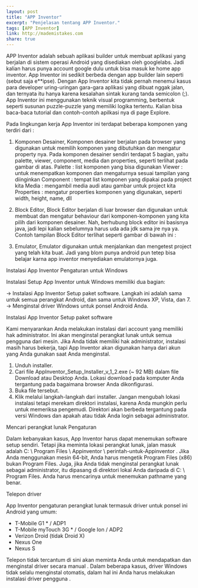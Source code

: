 ```yaml
---
layout: post
title: "APP Inventor"
excerpt: "Penjelasan tentang APP Inventor."
tags: [APP Inventor]
link: http://mademistakes.com  
share: true
---
```


APP Inventor adalah sebuah aplikasi builder untuk membuat aplikasi yang berjalan di sistem operasi Android yang disediakan oleh googlelabs. Jadi kalian harus punya account google dulu untuk bisa masuk ke home app inventor. App Inventor ini sedikit berbeda dengan app builder lain seperti (sebut saja e**ipse). Dengan App Inventor kita tidak pernah menemui kasus para developer uring-uringan gara-gara aplikasi yang dibuat nggak jalan, dan ternyata itu hanya karena kesalahan sintak kurang tanda semicolon (;). App Inventor ini menggunakan teknik visual programming, berbentuk seperti susunan puzzle-puzzle yang memiliki logika tertentu. Kalian bisa baca-baca tutorial dan contoh-contoh apilkasi nya di page Explore.

Pada lingkungan kerja App Inventor ini terdapat beberapa komponen yang terdiri dari :

1.  Komponen Desainer, Komponen desainer berjalan pada browser yang digunakan untuk memilih komponen yang dibutuhkan dan mengatur property nya. Pada komponen desainer sendiri terdapat 5 bagian, yaitu palette, viewer, component, media dan properties, seperti terlihat pada gambar di atas.
Palette : list komponen yang bisa digunakan
Viewer : untuk menempatkan komponen dan mengaturnya sesuai tampilan yang  diinginkan
Component : tempat list komponen yang dipakai pada project kita
Media : mengambil media audi atau gambar untuk project kita
Properties : mengatur properties komponen yang digunakan, seperti width, height, name, dll
2.  Block Editor, Block Editor berjalan di luar browser dan digunakan untuk membuat dan mengatur behaviour dari komponen-komponen yang kita pilih dari komponen desainer. Nah, berhubung block editor ini basisnya java, jadi lepi kalian sebelumnya harus uda ada jdk sama jre nya ya. Contoh tampilan Block Editor terlihat seperti gambar di bawah ini :

3.  Emulator, Emulator digunakan untuk menjalankan dan mengetest project yang telah kita buat. Jadi yang blom punya android pun tetep bisa belajar karna app inventor menyediakan emulatornya juga.


Instalasi App Inventor Pengaturan untuk Windows

Instalasi Setup App Inventor untuk Windows memiliki dua bagian:

-> Instalasi App Inventor Setup paket software. Langkah ini adalah sama untuk semua perangkat Android, dan sama untuk Windows XP, Vista, dan 7.
-> Menginstal driver Windows untuk ponsel Android Anda.

Instalasi App Inventor Setup paket software

Kami menyarankan Anda melakukan instalasi dari account yang memiliki hak administrator. Ini akan menginstal perangkat lunak untuk semua pengguna dari mesin. Jika Anda tidak memiliki hak administrator, instalasi masih harus bekerja, tapi App Inventor akan digunakan hanya dari akun yang Anda gunakan saat Anda menginstal.

1. Unduh installer.
2. Cari file AppInventor_Setup_Installer_v_1_2.exe (~ 92 MB) dalam file Download atau   Desktop Anda. Lokasi download pada komputer Anda tergantung pada bagaimana browser Anda dikonfigurasi.
3. Buka file tersebut.
4. Klik melalui langkah-langkah dari installer. Jangan mengubah lokasi instalasi tetapi merekam direktori instalasi, karena Anda mungkin perlu untuk memeriksa pengemudi. Direktori akan berbeda tergantung pada versi Windows dan apakah atau tidak Anda login sebagai administrator.

Mencari perangkat lunak Pengaturan

Dalam kebanyakan kasus, App Inventor harus dapat menemukan software setup sendiri. Tetapi jika meminta lokasi perangkat lunak, jalan masuk adalah C: \ Program Files \ Appinventor \ perintah-untuk-Appinventor . Jika Anda menggunakan mesin 64-bit, Anda harus mengetik Program Files (x86) bukan Program Files. Juga, jika Anda tidak menginstal perangkat lunak sebagai administrator, itu dipasang di direktori lokal Anda daripada di C: \ Program Files. Anda harus mencarinya untuk menemukan pathname yang benar.

Telepon driver

App Inventor pengaturan perangkat lunak termasuk driver untuk ponsel ini Android yang umum:

- T-Mobile G1 * / ADP1
- T-Mobile myTouch 3G * / Google Ion / ADP2
- Verizon Droid (tidak Droid X)
- Nexus One 
- Nexus S 

Telepon tidak tercantum di sini akan meminta Anda untuk mendapatkan dan menginstal driver secara manual . Dalam beberapa kasus, driver Windows tidak selalu menginstal otomatis, dalam hal ini Anda harus melakukan instalasi driver pengguna .
